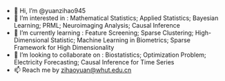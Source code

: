 - 👋 Hi, I’m @yuanzihao945
- 👀 I’m interested in              :  Mathematical Statistics; Applied Statistics; Bayesian Learning; PRML; Neuroimaging Analysis; Causal Inference
- 🌱 I’m currently learning         :  Feature Screening; Sparse Clustering; High-Dimensional Statistic; Machine Learning in Biometrics; Sparse Framework for High Dimensionality
- 💞️ I’m looking to collaborate on  :  Biostatistics; Optimization Problem; Electricity Forecasting; Causal Inference for Time Series
- 📫 Reach me by zihaoyuan@whut.edu.cn

<!---
yuanzihao945/yuanzihao945 is a ✨ special ✨ repository because its `README.md` (this file) appears on your GitHub profile.
You can click the Preview link to take a look at your changes.
--->
